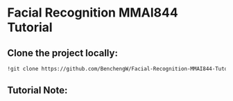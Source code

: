 # Facial Recognition MMAI844 Tutorial

## Clone the project locally:
```bash
!git clone https://github.com/BenchengW/Facial-Recognition-MMAI844-Tutorial
```

## Tutorial Note:
